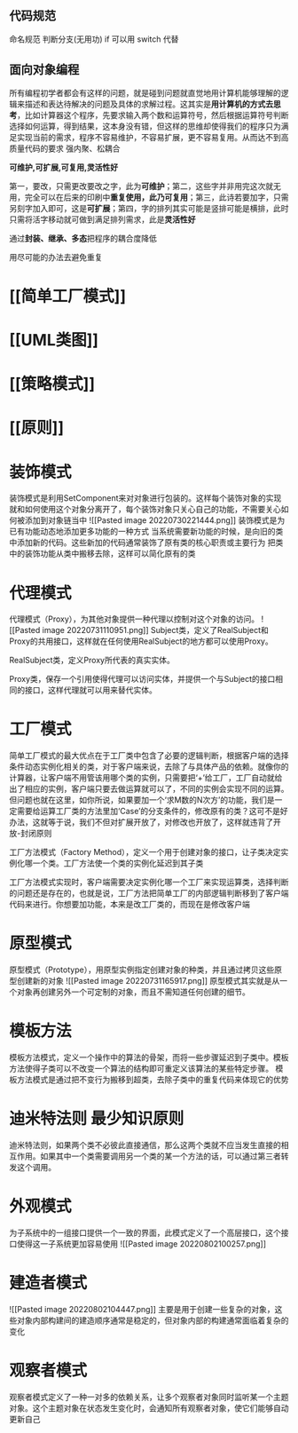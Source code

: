 ## 代码规范
命名规范
判断分支(无用功) if 可以用 switch 代替
## 面向对象编程
所有编程初学者都会有这样的问题，就是碰到问题就直觉地用计算机能够理解的逻辑来描述和表达待解决的问题及具体的求解过程。这其实是**用计算机的方式去思考**，比如计算器这个程序，先要求输入两个数和运算符号，然后根据运算符号判断选择如何运算，得到结果，这本身没有错，但这样的思维却使得我们的程序只为满足实现当前的需求，程序不容易维护，不容易扩展，更不容易复用。从而达不到高质量代码的要求
强内聚、松耦合

**可维护,可扩展,可复用,灵活性好**

第一，要改，只需更改要改之字，此为**可维护**；第二，这些字并非用完这次就无用，完全可以在后来的印刷中**重复使用，此乃可复用**；第三，此诗若要加字，只需另刻字加入即可，这是**可扩展**；第四，字的排列其实可能是竖排可能是横排，此时只需将活字移动就可做到满足排列需求，此是**灵活性好**

通过**封装、继承、多态**把程序的耦合度降低

用尽可能的办法去避免重复


# [[简单工厂模式]]


# [[UML类图]]

# [[策略模式]]

# [[原则]]

# 装饰模式
装饰模式是利用SetComponent来对对象进行包装的。这样每个装饰对象的实现就和如何使用这个对象分离开了，每个装饰对象只关心自己的功能，不需要关心如何被添加到对象链当中
![[Pasted image 20220730221444.png]]
装饰模式是为已有功能动态地添加更多功能的一种方式
当系统需要新功能的时候，是向旧的类中添加新的代码。这些新加的代码通常装饰了原有类的核心职责或主要行为
把类中的装饰功能从类中搬移去除，这样可以简化原有的类

# 代理模式
代理模式（Proxy），为其他对象提供一种代理以控制对这个对象的访问。
![[Pasted image 20220731110951.png]]
Subject类，定义了RealSubject和Proxy的共用接口，这样就在任何使用RealSubject的地方都可以使用Proxy。

RealSubject类，定义Proxy所代表的真实实体。


Proxy类，保存一个引用使得代理可以访问实体，并提供一个与Subject的接口相同的接口，这样代理就可以用来替代实体。

# 工厂模式
简单工厂模式的最大优点在于工厂类中包含了必要的逻辑判断，根据客户端的选择条件动态实例化相关的类，对于客户端来说，去除了与具体产品的依赖。就像你的计算器，让客户端不用管该用哪个类的实例，只需要把‘+’给工厂，工厂自动就给出了相应的实例，客户端只要去做运算就可以了，不同的实例会实现不同的运算。但问题也就在这里，如你所说，如果要加一个‘求M数的N次方’的功能，我们是一定需要给运算工厂类的方法里加‘Case’的分支条件的，修改原有的类？这可不是好办法，这就等于说，我们不但对扩展开放了，对修改也开放了，这样就违背了开放-封闭原则

工厂方法模式（Factory Method），定义一个用于创建对象的接口，让子类决定实例化哪一个类。工厂方法使一个类的实例化延迟到其子类

工厂方法模式实现时，客户端需要决定实例化哪一个工厂来实现运算类，选择判断的问题还是存在的，也就是说，工厂方法把简单工厂的内部逻辑判断移到了客户端代码来进行。你想要加功能，本来是改工厂类的，而现在是修改客户端

# 原型模式
原型模式（Prototype），用原型实例指定创建对象的种类，并且通过拷贝这些原型创建新的对象
![[Pasted image 20220731165917.png]]
原型模式其实就是从一个对象再创建另外一个可定制的对象，而且不需知道任何创建的细节。

# 模板方法
模板方法模式，定义一个操作中的算法的骨架，而将一些步骤延迟到子类中。模板方法使得子类可以不改变一个算法的结构即可重定义该算法的某些特定步骤。
模板方法模式是通过把不变行为搬移到超类，去除子类中的重复代码来体现它的优势

# 迪米特法则 最少知识原则
迪米特法则，如果两个类不必彼此直接通信，那么这两个类就不应当发生直接的相互作用。如果其中一个类需要调用另一个类的某一个方法的话，可以通过第三者转发这个调用。

# 外观模式
为子系统中的一组接口提供一个一致的界面，此模式定义了一个高层接口，这个接口使得这一子系统更加容易使用
![[Pasted image 20220802100257.png]]

# 建造者模式
![[Pasted image 20220802104447.png]]
主要是用于创建一些复杂的对象，这些对象内部构建间的建造顺序通常是稳定的，但对象内部的构建通常面临着复杂的变化

# 观察者模式
观察者模式定义了一种一对多的依赖关系，让多个观察者对象同时监听某一个主题对象。这个主题对象在状态发生变化时，会通知所有观察者对象，使它们能够自动更新自己